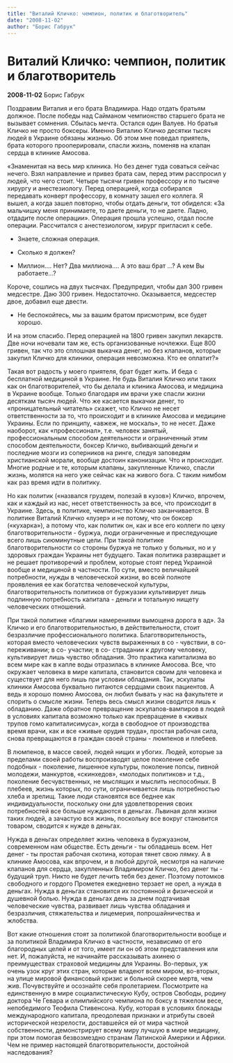 ```yaml
---
title: "Виталий Кличко: чемпион, политик и благотворитель"
date: "2008-11-02"
author: "Борис Габрук"
---
```


# Виталий Кличко: чемпион, политик и благотворитель

**2008-11-02** Борис Габрук

Поздравим Виталия и его брата Владимира. Надо отдать братьям должное. После победы над Сайманом чемпионство старшего брата не вызывает сомнения. Сбылась мечта. Остался один Валуев. Но братья Кличко не просто боксеры. Именно Виталию Кличко десятки тысяч людей в Украине обязаны жизнью. Об этом мне поведал приятель, брата которого прооперировали, спасли жизнь, поменяв на клапан сердца в клинике Амосова.

«Знаменитая на весь мир клиника. Но без денег туда соваться сейчас нечего. Взял направление и привез брата сам, перед этим расспросил у людей, что чего стоит. Четыре тысячи гривен профессору и по тысяче хирургу и анестезиологу. Перед операцией, когда собирался передавать конверт профессору, в комнату зашел его коллега. Я вышел, а когда зашел повторно, чтобы отдать деньги, тот обиделся: «За мальчишку меня принимаете, то даете деньги, то не даете. Ладно, отдадите после операции». Операция прошла успешно, отдал после операции. Рассчитался с анестезиологом, хирург пригласил к себе.

- Знаете, сложная операция.

- Сколько я должен?

- Миллион.... Нет? Два миллиона.... А это ваш брат ...? А кем Вы работаете...?

Короче, сошлись на двух тысячах. Предупредил, чтобы дал 300 гривен медсестре. Даю 300 гривен. Недостаточно. Оказывается, медсестер двое, добавил еще двести.

- Не беспокойтесь, мы за вашим братом присмотрим, все будет хорошо.

И на этом спасибо. Перед операцией на 1800 гривен закупил лекарств. Две ночи ночевали там же, есть организованные ночлежки. Еще 800 гривен, так что это сплошная выкачка денег, но без клапанов, которые закупил Кличко для клиники, операция невозможна. Кто ее оплатит?»

Такая вот радость у моего приятеля, брат будет жить. И беда с бесплатной медициной в Украине. Не будь Виталия Кличко или таких как он благотворителей, что бы делала и клиника Амосова, и медицина в Украине вообще. Только благодаря им врачи уже спасли жизни десяткам тысяч людей. Что же касается выкачки денег, то «проницательный читатель» скажет, что Кличко не несет ответственности за то, что происходит и в клинике Амосова и медицине Украины. Если по принципу, «авжеж, не москаль», то не несет. Даже наоборот, как «профессионал», т.е. человек занятый, профессиональным способом деятельности и ограниченный этим способом деятельности, боксер Кличко, выбивающий деньги и последние мозги из соперников на ринге, следуя заповедям христианской морали, вообще достоин канонизации. Что и происходит. Многие родные и те, которым клапаны, закупленные Кличко, спасли жизнь, молятся на него уже сейчас как на живого бога. С таким нимбом как раз время идти в политику.

Но как политик («назвался груздем, полезай в кузов») Кличко, впрочем, как и каждый из нас, несет ответственность за все, что происходит в Украине. Здесь, в политике, чемпионство Кличко заканчивается. В политике Виталий Кличко «лузер» и не потому, что он боксер («кухарка»), а потому что, как политик он, как и все его коллеги по цеху благотворительности - буржуа, люди ограниченные и преследующие всего лишь сиюминутные цели. При такой политике благотворительности со стороны буржуа не только у больных, но и у здоровых граждан Украины нет будущего. Такая политика развращает и не решает противоречий и проблем, которые стоят перед Украиной вообще и медициной в частности. По сути, вместо величайшей потребности, нужды в человеческой жизни, во всей полноте проявления ее как богатства человеческой культуры, благотворительность политиков от буржуазии культивирует лишь подлинную потребность капитала - деньги и тотальную нищету человеческих отношений.

При такой политике «благими намерениями вымощена дорога в ад». За Кличко и его благотворительностью, в действительности, стоит безразличие профессионального политика. Благотворительность, которая вместо человеческих чувств выраженных в со - чувствии, в со- переживании; в со- участии; в со- страдании к другому человеку, культивирует лишь чувство обладания. Это практика капитализма во всем мире как в капле воды отразилась в клинике Амосова. Все, что окружает человека в мире капитала, становится своим для человека и существует для него лишь при условии обладания. Так, эскулапы клиники Амосова буквально питаются сердцами своих пациентов. А ведь я хорошо помню Амосова, он любил бывать у нас на факультете и спорить о смысле жизни. Теперь весь смысл жизни сводится лишь к обладанию. Даже обратное превращение эскулапов-вампиров в людей в условиях капитала возможно только как превращение в «живых трупов гомо капиталисимуса», когда в свободное от производства время врачи, как и все «живые орудия труда», простая рабочая сила, снова превращаются в граждан своей страны - люмпенов и плебеев.

В люмпенов, в массе своей, людей нищих и убогих. Людей, которые за пределами своей работы воспроизводят целое поколение себе подобных - поколение, лишенное культуры, поколение попсы, пивной молодежи, манкуртов, «скинхедов», «молодых политиков» и т.д., поколение бесчувственных, не мыслящих и мыслить неспособных. В плебеев, жизнь которых, по сути, ограничивается лишь потребностью хлеба и зрелищ. Такие люди становятся все беднее как индивидуальности, поскольку они для удовлетворения своих потребностей все больше нуждаются в деньгах. Львиная доля жизни таких людей, а зачастую вся жизнь, поскольку все вокруг становится товаром, сводится к нужде в деньгах.

Нужда в деньгах определяет жизнь человека в буржуазном, современном нам обществе. Есть деньги - ты обладаешь всем. Нет денег - ты простая рабочая скотина, которая тянет свою лямку. А в клинике Амосова, как впрочем, и в любой другой, несмотря на наличие клапанов для сердца, закупленных Владимиром Кличко, без денег ты - будущий труп. Никто не будет лечить тебя без денег. Поэтому потомков свободного и гордого Прометея ежедневно терзает не орел, а нужда в деньгах. Нужда в деньгах становится их постоянной и физической и душевной болью. Нужда в деньгах день за днем подтачивая человеческие чувства, развивает лишь чувства обладания и безразличия, стяжательства и лицемерия, попрошайничества и жлобства.

Вот какие отношения стоят за политикой благотворительности вообще и за политикой Владимира Кличко в частности, независимо от его благородных целей и от того, имеет ли он об этом представления или нет. И, пожалуйста, не начинайте рассказывать ахинею о преимуществах страховой медицины для Украины. Во-первых, уж очень узок круг этих стран, которые владеют всем миром, во-вторых, на улице мировой финансовый кризис и больной скорее мертв, чем жив. Почувствуйте и осознайте себя пролетарием. Посмотрите на единственную в мире социалистическую Кубу, остров Свободы, родину доктора Че Гевара и олимпийского чемпиона по боксу в тяжелом весе, непобедимого Теофила Стивенсона. Кубу, которая в условиях блокады международного капитала, преодолевая признаки и атрибуты своей исторической незрелости, доставшейся ей от мира частной собственности, демонстрирует всему миру лучшую в мире медицину, при этом помогая безвозмездно странам Латинской Америки и Африки. Чем не пример настоящей благотворительности, достойной наследования?